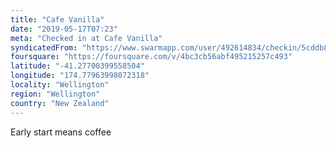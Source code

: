 ```yaml
---
title: "Cafe Vanilla"
date: "2019-05-17T07:23"
meta: "Checked in at Cafe Vanilla"
syndicatedFrom: "https://www.swarmapp.com/user/492614834/checkin/5cddb8af67e5f2002cbebc0d"
foursquare: "https://foursquare.com/v/4bc3cb56abf495215257c493"
latitude: "-41.27700399558504"
longitude: "174.77963998072318"
locality: "Wellington"
region: "Wellington"
country: "New Zealand"
---
```

Early start means coffee
